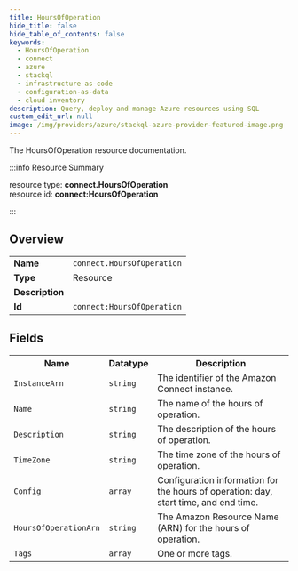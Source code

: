 ```yaml
---
title: HoursOfOperation
hide_title: false
hide_table_of_contents: false
keywords:
  - HoursOfOperation
  - connect
  - azure
  - stackql
  - infrastructure-as-code
  - configuration-as-data
  - cloud inventory
description: Query, deploy and manage Azure resources using SQL
custom_edit_url: null
image: /img/providers/azure/stackql-azure-provider-featured-image.png
---
```

The HoursOfOperation resource documentation.

:::info Resource Summary

<div class="row">
<div class="providerDocColumn">
<span>resource type:&nbsp;<b>connect.HoursOfOperation</b></span><br />
<span>resource id:&nbsp;<b>connect:HoursOfOperation</b></span><br />
</div>
</div>

:::

## Overview
<table><tbody>
<tr><td><b>Name</b></td><td><code>connect.HoursOfOperation</code></td></tr>
<tr><td><b>Type</b></td><td>Resource</td></tr>
<tr><td><b>Description</b></td><td></td></tr>
<tr><td><b>Id</b></td><td><code>connect:HoursOfOperation</code></td></tr>
</tbody></table>

## Fields
<table><tbody>
<tr><th>Name</th><th>Datatype</th><th>Description</th></tr>
<tr><td><code>InstanceArn</code></td><td><code>string</code></td><td>The identifier of the Amazon Connect instance.</td></tr><tr><td><code>Name</code></td><td><code>string</code></td><td>The name of the hours of operation.</td></tr><tr><td><code>Description</code></td><td><code>string</code></td><td>The description of the hours of operation.</td></tr><tr><td><code>TimeZone</code></td><td><code>string</code></td><td>The time zone of the hours of operation.</td></tr><tr><td><code>Config</code></td><td><code>array</code></td><td>Configuration information for the hours of operation: day, start time, and end time.</td></tr><tr><td><code>HoursOfOperationArn</code></td><td><code>string</code></td><td>The Amazon Resource Name (ARN) for the hours of operation.</td></tr><tr><td><code>Tags</code></td><td><code>array</code></td><td>One or more tags.</td></tr>
</tbody></table>